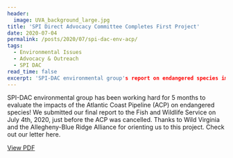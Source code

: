 ```yaml
---
header:
  image: UVA_background_large.jpg
title: 'SPI Direct Advocacy Committee Completes First Project'
date: 2020-07-04
permalink: /posts/2020/07/spi-dac-env-acp/
tags:
  - Environmental Issues
  - Advocacy & Outreach
  - SPI DAC
read_time: false
excerpt: 'SPI-DAC environmental group's report on endangered species impacted by the Atlantic Coast Pipeline (ACP)'
---
```


SPI-DAC environmental group has been working hard for 5 months to evaluate the impacts of the Atlantic Coast Pipeline (ACP) on endangered species! We submitted our final report to the Fish and Wildlife Service on July 4th, 2020, just before the ACP was cancelled. Thanks to Wild Virginia and the Allegheny-Blue Ridge Alliance for orienting us to this project. Check out our letter here.

[View PDF](http://spiatuva.github.io/files/SPI-DAC_Comments_on_ACP_Impacts_on_At_Risk_Species.pdf)
